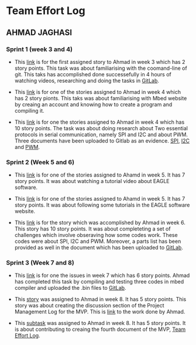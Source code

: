 # Team Effort Log
## AHMAD JAGHASI
### Sprint 1 (week 3 and 4)
* This [link](https://cseejira.essex.ac.uk/browse/A293011-2) is for the first assigned story to Ahmad in week 3 which has 2 story points. This task was about familiarising with the coomand-line of git. This taks has accomplished done successefully in 4 hours of watching videos, researching and doing the tasks in [GitLab](https://cseegit.essex.ac.uk/2020_ce293/ce293_team01/-/blob/2c3bc0e83c7855eaf3bf8670a6c0664e34451dc5/collaboration.txt).

* This [link](https://cseejira.essex.ac.uk/browse/A293011-16) is for one of the stories assigned to Ahmad in week 4 which has 2 story pionts. This taks was about familiarising with Mbed website by creaing an account and knowing how to create a program and compiling it.

* This [link](https://cseejira.essex.ac.uk/browse/A293011-27) is for one the stories assigned to Ahmad in week 4 which has 10 story points. The task was about doing research about Two essential protocols in serial communication, namely SPI and I2C and about PWM. Three documents have been uploaded to Gitlab as an evidence. [SPI](https://cseegit.essex.ac.uk/2020_ce293/ce293_team01/-/blob/95618ed755517b200ce90401915c32f6b84f746a/Week_4_Documents/Ahmad%20Jaghasi/description_of_SPI.pdf), [I2C](https://cseegit.essex.ac.uk/2020_ce293/ce293_team01/-/blob/95618ed755517b200ce90401915c32f6b84f746a/Week_4_Documents/Ahmad%20Jaghasi/description_of_I2C.pdf) and [PWM](https://cseegit.essex.ac.uk/2020_ce293/ce293_team01/-/blob/95618ed755517b200ce90401915c32f6b84f746a/Week_4_Documents/Ahmad%20Jaghasi/description%20of%20PWM%20.pdf).

### Sprint 2 (Week 5 and 6)
* This [link](https://cseejira.essex.ac.uk/browse/A293011-35)  is for one of the stories assigned to Ahamd in week 5. It has 7 story points. It was about watching a tutorial video about EAGLE software.

* This [link](https://cseejira.essex.ac.uk/browse/A293011-49)  is for one of the stories assigned to Ahamd in week 5. It has 7 story points. It was about following some tutorials in the EAGLE software website.

* This [link](https://cseejira.essex.ac.uk/browse/A293011-62) is for the story which was accomplished by Ahmad in week 6. This story has 10 story points. It was about completeting a set of challenges which involve obseraving how some codes work. These codes were about SPI, I2C and PWM. Moreover, a parts list has been provided as well in the document which has been uploaded to [GitLab](https://cseegit.essex.ac.uk/2020_ce293/ce293_team01/-/blob/95618ed755517b200ce90401915c32f6b84f746a/Week_6_Documents/Ahmad/Ahmad_Week_6_Challenges.pdf).

### Sprint 3 (Week 7 and 8)
* This [link](https://cseejira.essex.ac.uk/browse/A293011-68) is for one the issues in week 7 which has 6 story points. Ahmad has completed this task by compiling and testing three codes in mbed compiler and uploaded the .bin files to [GitLab](https://cseegit.essex.ac.uk/2020_ce293/ce293_team01/-/tree/master/Week_7_Challenges/Ahmad).

* This [story](https://cseejira.essex.ac.uk/browse/A293011-87) was assigned to Ahmad in week 8. It has 5 story points. This story was about creating the discussion section of the Project Management Log for the MVP. This is [link](https://cseegit.essex.ac.uk/2020_ce293/ce293_team01/-/commit/95618ed755517b200ce90401915c32f6b84f746a) to the work done by Ahmad.

* This [subtask](https://cseejira.essex.ac.uk/browse/A293011-90) was assigned to Ahmad in week 8. It has 5 story points. It is about contributing to creaing the fourth document of the MVP, [Team Effort Log](https://cseegit.essex.ac.uk/2020_ce293/ce293_team01/-/blob/95618ed755517b200ce90401915c32f6b84f746a/MVP/MVP%20Team%20Effort%20Log.md).
